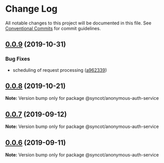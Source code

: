 # Change Log

All notable changes to this project will be documented in this file.
See [Conventional Commits](https://conventionalcommits.org) for commit guidelines.

## [0.0.9](https://github.com/SyncOT/SyncOT/compare/@syncot/anonymous-auth-service@0.0.8...@syncot/anonymous-auth-service@0.0.9) (2019-10-31)


### Bug Fixes

* scheduling of request processing ([a962339](https://github.com/SyncOT/SyncOT/commit/a962339f7c8f13367b9e2c23a09f9fad7616dffd))





## [0.0.8](https://github.com/SyncOT/SyncOT/compare/@syncot/anonymous-auth-service@0.0.7...@syncot/anonymous-auth-service@0.0.8) (2019-10-21)

**Note:** Version bump only for package @syncot/anonymous-auth-service





## [0.0.7](https://github.com/SyncOT/SyncOT/compare/@syncot/anonymous-auth-service@0.0.6...@syncot/anonymous-auth-service@0.0.7) (2019-09-12)

**Note:** Version bump only for package @syncot/anonymous-auth-service





## [0.0.6](https://github.com/SyncOT/SyncOT/compare/@syncot/anonymous-auth-service@0.0.5...@syncot/anonymous-auth-service@0.0.6) (2019-09-11)

**Note:** Version bump only for package @syncot/anonymous-auth-service
